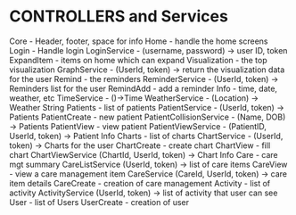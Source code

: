 # CONTROLLERS and Services
Core - Header, footer, space for info
Home - handle the home screens
Login - Handle login
  LoginService - (username, password) -> user ID, token
ExpandItem - items on home which can expand
Visualization - the top visualization
  GraphService - (UserId, token) -> return the visualization data for the user
Remind - the reminders
  ReminderService - (UserId, token) -> Reminders list for the user
RemindAdd - add a reminder
Info - time, date, weather, etc
  TimeService - ()->Time
  WeatherService - (Location) -> Weather String
Patients - list of patients
  PatientService - (UserId, token) -> Patients
PatientCreate - new patient
  PatientCollisionService - (Name, DOB) -> Patients
PatientView - view patient
  PatientViewService - (PatientID, UserId, token) -> Patient Info
Charts - list of charts
  ChartService - (UserId, token) -> Charts for the user
ChartCreate - create chart
ChartView - fill chart
  ChartViewService (ChartId, UserId, token) -> Chart Info
Care - care mgt summary
  CareListService (UserId, token) -> list of care items
CareView - view a care management item
  CareService (CareId, UserId, token) -> care item details
CareCreate - creation of care management
Activity - list of activity
  ActivityService (UserId, token) -> list of activity that user can see
User - list of Users
UserCreate - creation of user
